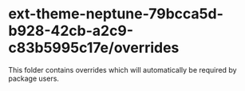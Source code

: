 # ext-theme-neptune-79bcca5d-b928-42cb-a2c9-c83b5995c17e/overrides

This folder contains overrides which will automatically be required by package users.
